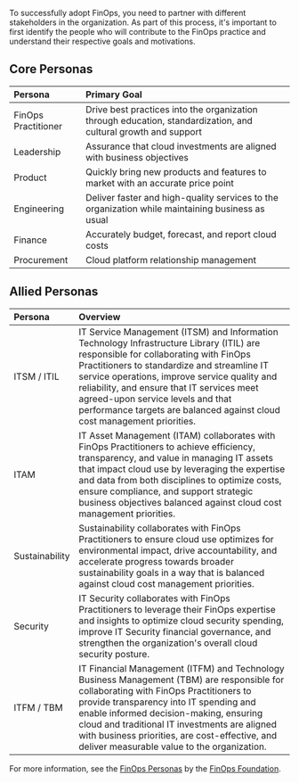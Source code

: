 To successfully adopt FinOps, you need to partner with different stakeholders in the organization. As part of this process, it's important to first identify the people who will contribute to the FinOps practice and understand their respective goals and motivations.

## Core Personas

| Persona | Primary Goal |
|:---|:---|
| FinOps Practitioner | Drive best practices into the organization through education, standardization, and cultural growth and support |
| Leadership | Assurance that cloud investments are aligned with business objectives |
| Product | Quickly bring new products and features to market with an accurate price point |
| Engineering | Deliver faster and high-quality services to the organization while maintaining business as usual |
| Finance | Accurately budget, forecast, and report cloud costs |
| Procurement | Cloud platform relationship management |

## Allied Personas

| Persona | Overview |
|:---|:---|
| ITSM / ITIL | IT Service Management (ITSM) and Information Technology Infrastructure Library (ITIL) are responsible for collaborating with FinOps Practitioners to standardize and streamline IT service operations, improve service quality and reliability, and ensure that IT services meet agreed-upon service levels and that performance targets are balanced against cloud cost management priorities. |
| ITAM | IT Asset Management (ITAM) collaborates with FinOps Practitioners to achieve efficiency, transparency, and value in managing IT assets that impact cloud use by leveraging the expertise and data from both disciplines to optimize costs, ensure compliance, and support strategic business objectives balanced against cloud cost management priorities. |
| Sustainability | Sustainability collaborates with FinOps Practitioners to ensure cloud use optimizes for environmental impact, drive accountability, and accelerate progress towards broader sustainability goals in a way that is balanced against cloud cost management priorities. |
| Security | IT Security collaborates with FinOps Practitioners to leverage their FinOps expertise and insights to optimize cloud security spending, improve IT Security financial governance, and strengthen the organization's overall cloud security posture. |
| ITFM / TBM | IT Financial Management (ITFM) and Technology Business Management (TBM) are responsible for collaborating with FinOps Practitioners to provide transparency into IT spending and enable informed decision-making, ensuring cloud and traditional IT investments are aligned with business priorities, are cost-effective, and deliver measurable value to the organization. |

For more information, see the [FinOps Personas](https://www.finops.org/framework/personas/) by the [FinOps Foundation](https://www.finops.org/).
